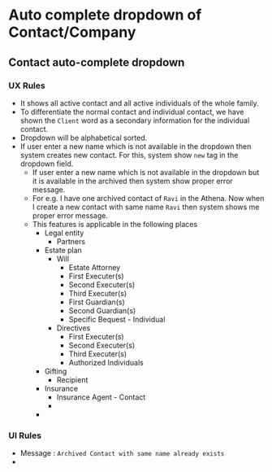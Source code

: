 # Auto complete dropdown of Contact/Company

## Contact auto-complete dropdown

### UX Rules

- It shows all active contact and all active individuals of the whole family.
- To differentiate the normal contact and individual contact, we have shown the `Client` word as a secondary information for the individual contact.
- Dropdown will be alphabetical sorted.
- If user enter a new name which is not available in the dropdown then system creates new contact. For this, system show `new` tag in the dropdown field.
  - If user enter a new name which is not available in the dropdown but it is available in the archived then system show proper error message.
  - For e.g. I have one archived contact of `Ravi` in the Athena. Now when I create a new contact with same name `Ravi` then system shows me proper error message.
  - This features is applicable in the following places
    - Legal entity
      - Partners
    - Estate plan
      - Will
        - Estate Attorney
        - First Executer(s)
        - Second Executer(s)
        - Third Executer(s)
        - First Guardian(s)
        - Second Guardian(s)
        - Specific Bequest - Individual
      - Directives
        - First Executer(s)
        - Second Executer(s)
        - Third Executer(s)
        - Authorized Individuals
    - Gifting
      - Recipient
    - Insurance
      - Insurance Agent - Contact
      - 
    - 



### UI Rules

- Message : `Archived Contact with same name already exists`
- 